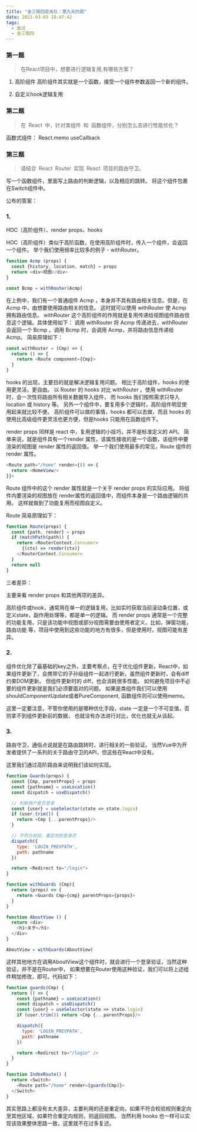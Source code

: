 ```yaml
---
title: "金三银四突击队：第九天的题"
date: 2021-03-03 18:47:42
tags:
  - 面试
  - 金三银四
---
```


### 第一题

> 在React项目中，想要进行逻辑复用,有哪些方案？

1. 高阶组件
高阶组件其实就是一个函数，接受一个组件参数返回一个新的组件。

2. 自定义hook逻辑复用


### 第二题

> 在 React 中，针对类组件 和 函数组件，分别怎么去进行性能优化？

函数式组件：
React.memo
useCallback


### 第三题

> 请结合 React Router 实现 React 项目的路由守卫。

写一个函数组件，里面写上路由的判断逻辑，以及相应的跳转。
将这个组件包裹在Switch组件中。

公布的答案：

### 1.


HOC（高阶组件）、render props、hooks
  
HOC（高阶组件）类似于高阶函数，在使用高阶组件时，传入一个组件，会返回一个组件。 举个我们使用频率比较多的例子 - withRouter。
```js
function Acmp (props) {
  const {history, location, match} = props
  return <div>视图</div>
}

const Bcmp = withRouter(Acmp)
```
在上例中，我们有一个普通组件 Acmp ，本身并不具有路由相关信息。但是，在 Acmp 中，由想要使用路由相关的信息。 这时就可以使用 withRouter 使 Acmp 拥有路由信息。
withRouter 这个高阶组件的作用就是复用传递给视图组件路由信息这个逻辑。具体使用如下：
调用 withRouter 将 Acmp 传递进去，withRouter 会返回一个 Bcmp 。调用 Bcmp 时，会调用 Acmp，并将路由信息传递给 Acmp。
简易原理如下：
```js
const withRouter = (Cmp) => {
  return () => {
    return <Route component={Cmp}>
  }
}
```

hooks 的出现，主要目的就是解决逻辑复用问题。
相比于高阶组件，hooks 的使用更灵活，更自由。 以 Router 的 hooks 对比 withRouter 。使用 withRouter 时，会一次性将路由所有相关数据导入组件， 而 hooks 我们按照需求只导入 location 或 history 等。 另外一个组件中，要复用多个逻辑时，高阶组件明显使用起来就比较不便。
高阶组件可以做的事情，hooks 都可以去做，而且 hooks 的使用比高级组件更灵活也更方便，但是hooks 只能用在函数组件下。  

render props 同样是 react 中，复用逻辑的小技巧，并不是标准定义的 API。 简单来说，就是组件具有一个render 属性，该属性接收的是一个函数，该组件中要渲染的视图是 render 属性的返回值。 举一个我们使用最多的常见，Route 组件的 render 属性。
```js
<Route path="/home" render={() => {
  return <HomeView/>
}}>
```

Route 组件中的这个 render 属性就是一个关于 render props 的实际应用。 将组件内要渲染的视图放在 render属性的返回值中，而组件本身是一个路由逻辑的共用。 这样就做到了功能复用而视图自定义。

Route 简易原理如下：
```js
function Route(props) {
  const {path, render} = props
  if (matchPath(path)) {
    return <RouterContext.Consumer>
      {(ctx) => render(ctx)}
    </RouterContext.Consumer>
  }
  return null
}
```

三者差异：

主要来看 render props 和其他两项的差异。
  
高阶组件或hook，通常用在单一的逻辑复用，比如实时获取当前滚动条位置，或定义state，副作用处理等，都是单一的逻辑。 而 render props 通常是一个完整的功能复用，只是该功能中视图或部分视图需要由使用者定义，比如，弹窗功能，路由功能 等，项目中使用到这些功能的地方有很多，但是使用时，视图可能有差异。


### 2.

组件优化除了最基础的key之外，主要考察点，在于优化组件更新。React中，如果组件更新了，会携带它的子孙级组件一起进行更新，虽然组件更新时，会有diff约束DOM更新。
但组件更新时的 diff，也会消耗很多性能。 如何避免项目中不必要的组件更新就是我们必须要面对的问题。 
如果是类组件我们可以使用shouldComponentUpdate或者PureComponent, 函数组件则可以使用memo。
 
这里一定要注意，不管你使用的是哪种优化手段，state 一定是一个不可变值，否则拿不到组件更新前的数据， 也就没有办法进行对比，优化也就无从谈起。

### 3.

路由守卫，通俗点说就是在路由跳转时，进行相关的一些验证。 
当然Vue中为开发者提供了一系列的关于路由守卫的API，但这些在React中没有。

这里我们通过高阶路由来说明我们该如何实现。
```js
function Guards(props) {
  const {Cmp, parentProps} = props
  const {pathname} = useLocation()
  const dispatch = useDispatch()

  // 判断用户是否登录
  const {user} = useSelector(state => state.login)
  if (user.trim()) {
    return <Cmp {...parentProps}/>
  }

  // 不符合校验，重定向到登录页
  dispatch({
    type: 'LOGIN_PREVPATH',
    path: pathname
  })

  return <Redirect to="/login">
}

function withGuards (Cmp){
  return (props) => {
    return <Guards Cmp={cmp} parentProps={props}>
  }
}

function AboutView () {
  return <div>
    <h1>关于</h1>
  </div>
}

AboutView = withGuards(AboutView)
```

这样其他地方在调用AboutView这个组件时，就会进行一个登录验证，当然这种验证，并不是在Router中， 如果想要在Router使用这种验证，我们可以将上述组件稍加修改，即可。代码如下：

```js
function guards(Cmp) {
  return () => {
    const {pathname} = useLocation()
    const dispatch = useDispatch()
    const {user} = useSelector(state => state.login)
    if (user.trim()) return <Cmp {...parentProps}/>

    dispatch({
      type: 'LOGIN_PREVPATH',
      path: pathname
    })

    return <Redirect to="/login" />
  }
}

function IndexRoute() {
  return <Switch>
    <Route path="/home" render={guards(Cmp)}>
  </Switch>
}
```

其实思路上都没有太大差异，主要利用的还是重定向，如果不符合校验规则重定向至其他区域，如果符合重定向规则，则返回视图。 当然利用 hooks 也一样可以实现该效果整体思路一致，这里就不在过多复述。
